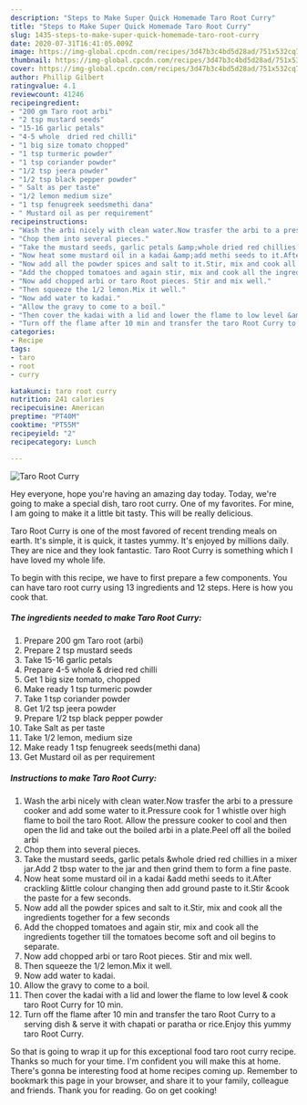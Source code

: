 ```yaml
---
description: "Steps to Make Super Quick Homemade Taro Root Curry"
title: "Steps to Make Super Quick Homemade Taro Root Curry"
slug: 1435-steps-to-make-super-quick-homemade-taro-root-curry
date: 2020-07-31T16:41:05.009Z
image: https://img-global.cpcdn.com/recipes/3d47b3c4bd5d28ad/751x532cq70/taro-root-curry-recipe-main-photo.jpg
thumbnail: https://img-global.cpcdn.com/recipes/3d47b3c4bd5d28ad/751x532cq70/taro-root-curry-recipe-main-photo.jpg
cover: https://img-global.cpcdn.com/recipes/3d47b3c4bd5d28ad/751x532cq70/taro-root-curry-recipe-main-photo.jpg
author: Phillip Gilbert
ratingvalue: 4.1
reviewcount: 41246
recipeingredient:
- "200 gm Taro root arbi"
- "2 tsp mustard seeds"
- "15-16 garlic petals"
- "4-5 whole  dried red chilli"
- "1 big size tomato chopped"
- "1 tsp turmeric powder"
- "1 tsp coriander powder"
- "1/2 tsp jeera powder"
- "1/2 tsp black pepper powder"
- " Salt as per taste"
- "1/2 lemon medium size"
- "1 tsp fenugreek seedsmethi dana"
- " Mustard oil as per requirement"
recipeinstructions:
- "Wash the arbi nicely with clean water.Now trasfer the arbi to a pressure cooker and add some water to it.Pressure cook for 1 whistle over high flame to boil the taro Root. Allow the pressure cooker to cool and then open the lid and take out the boiled arbi in a plate.Peel off all the boiled arbi"
- "Chop them into several pieces."
- "Take the mustard seeds, garlic petals &amp;whole dried red chillies in a mixer jar.Add 2 tbsp water to the jar and then grind them to form a fine paste."
- "Now heat some mustard oil in a kadai &amp;add methi seeds to it.After crackling &amp;little colour changing then add ground paste to it.Stir &amp;cook the paste for a few seconds."
- "Now add all the powder spices and salt to it.Stir, mix and cook all the ingredients together for a few seconds"
- "Add the chopped tomatoes and again stir, mix and cook all the ingredients together till the tomatoes become soft and oil begins to separate."
- "Now add chopped arbi or taro Root pieces. Stir and mix well."
- "Then squeeze the 1/2 lemon.Mix it well."
- "Now add water to kadai."
- "Allow the gravy to come to a boil."
- "Then cover the kadai with a lid and lower the flame to low level &amp; cook taro Root Curry for 10 min."
- "Turn off the flame after 10 min and transfer the taro Root Curry to a serving dish &amp; serve it with chapati or paratha or rice.Enjoy this yummy taro Root Curry."
categories:
- Recipe
tags:
- taro
- root
- curry

katakunci: taro root curry 
nutrition: 241 calories
recipecuisine: American
preptime: "PT40M"
cooktime: "PT55M"
recipeyield: "2"
recipecategory: Lunch

---
```



![Taro Root Curry](https://img-global.cpcdn.com/recipes/3d47b3c4bd5d28ad/751x532cq70/taro-root-curry-recipe-main-photo.jpg)

Hey everyone, hope you're having an amazing day today. Today, we're going to make a special dish, taro root curry. One of my favorites. For mine, I am going to make it a little bit tasty. This will be really delicious.



Taro Root Curry is one of the most favored of recent trending meals on earth. It's simple, it is quick, it tastes yummy. It's enjoyed by millions daily. They are nice and they look fantastic. Taro Root Curry is something which I have loved my whole life.


To begin with this recipe, we have to first prepare a few components. You can have taro root curry using 13 ingredients and 12 steps. Here is how you cook that.

<!--inarticleads1-->

##### The ingredients needed to make Taro Root Curry:

1. Prepare 200 gm Taro root (arbi)
1. Prepare 2 tsp mustard seeds
1. Take 15-16 garlic petals
1. Prepare 4-5 whole &amp; dried red chilli
1. Get 1 big size tomato, chopped
1. Make ready 1 tsp turmeric powder
1. Take 1 tsp coriander powder
1. Get 1/2 tsp jeera powder
1. Prepare 1/2 tsp black pepper powder
1. Take  Salt as per taste
1. Take 1/2 lemon, medium size
1. Make ready 1 tsp fenugreek seeds(methi dana)
1. Get  Mustard oil as per requirement




<!--inarticleads2-->

##### Instructions to make Taro Root Curry:

1. Wash the arbi nicely with clean water.Now trasfer the arbi to a pressure cooker and add some water to it.Pressure cook for 1 whistle over high flame to boil the taro Root. Allow the pressure cooker to cool and then open the lid and take out the boiled arbi in a plate.Peel off all the boiled arbi
1. Chop them into several pieces.
1. Take the mustard seeds, garlic petals &amp;whole dried red chillies in a mixer jar.Add 2 tbsp water to the jar and then grind them to form a fine paste.
1. Now heat some mustard oil in a kadai &amp;add methi seeds to it.After crackling &amp;little colour changing then add ground paste to it.Stir &amp;cook the paste for a few seconds.
1. Now add all the powder spices and salt to it.Stir, mix and cook all the ingredients together for a few seconds
1. Add the chopped tomatoes and again stir, mix and cook all the ingredients together till the tomatoes become soft and oil begins to separate.
1. Now add chopped arbi or taro Root pieces. Stir and mix well.
1. Then squeeze the 1/2 lemon.Mix it well.
1. Now add water to kadai.
1. Allow the gravy to come to a boil.
1. Then cover the kadai with a lid and lower the flame to low level &amp; cook taro Root Curry for 10 min.
1. Turn off the flame after 10 min and transfer the taro Root Curry to a serving dish &amp; serve it with chapati or paratha or rice.Enjoy this yummy taro Root Curry.




So that is going to wrap it up for this exceptional food taro root curry recipe. Thanks so much for your time. I'm confident you will make this at home. There's gonna be interesting food at home recipes coming up. Remember to bookmark this page in your browser, and share it to your family, colleague and friends. Thank you for reading. Go on get cooking!
